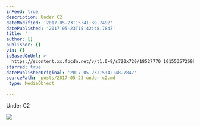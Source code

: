 ```yaml
---
inFeed: true
description: Under C2
dateModified: '2017-05-23T15:41:39.749Z'
datePublished: '2017-05-23T15:42:48.784Z'
title: ''
author: []
publisher: {}
via: {}
isBasedOnUrl: >-
  https://scontent.xx.fbcdn.net/v/t1.0-9/s720x720/18527770_10155357269988156_1411643506190698388_n.jpg?oh=6dc5f6003c4fb90976703fdd6fd20d74&oe=59A9D83B
starred: true
datePublishedOriginal: '2017-05-23T15:42:48.784Z'
sourcePath: _posts/2017-05-23-under-c2.md
_type: MediaObject

---
```

Under C2

<article style=""><img src="https://scontent.xx.fbcdn.net/v/t1.0-9/s720x720/18527770_10155357269988156_1411643506190698388_n.jpg?oh=6dc5f6003c4fb90976703fdd6fd20d74&amp;oe=59A9D83B" /></article>